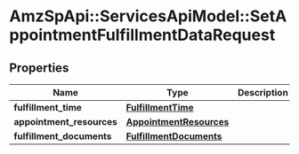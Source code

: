 # AmzSpApi::ServicesApiModel::SetAppointmentFulfillmentDataRequest

## Properties
Name | Type | Description | Notes
------------ | ------------- | ------------- | -------------
**fulfillment_time** | [**FulfillmentTime**](FulfillmentTime.md) |  | [optional] 
**appointment_resources** | [**AppointmentResources**](AppointmentResources.md) |  | [optional] 
**fulfillment_documents** | [**FulfillmentDocuments**](FulfillmentDocuments.md) |  | [optional] 

